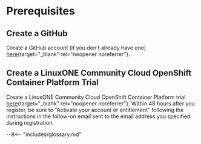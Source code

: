 # Prerequisites

## Create a GitHub
Create a GitHub account (if you don't already have one) [here](https://github.com/join?ref_cta=Sign+up&ref_loc=header+logged+out&ref_page=%2F&source=header-home){target="_blank" rel="noopener noreferrer"}.

## Create a LinuxONE Community Cloud OpenShift Container Platform Trial
Create a LinuxONE Community Cloud OpenShift Container Platform trial [here](https://linuxone.cloud.marist.edu/#/register?flag=OCP){target="_blank" rel="noopener noreferrer"}. Within 48 hours after you register, be sure to "Activate your account or entitlement" following the instructions in the follow-on email sent to the email address you specified during registration.

--8<-- "includes/glossary.md"